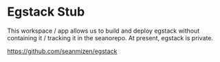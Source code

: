 # Egstack Stub

This workspace / app allows us to build and deploy egstack without containing it / tracking it in the seanorepo.
At present, egstack is private.

https://github.com/seanmizen/egstack
